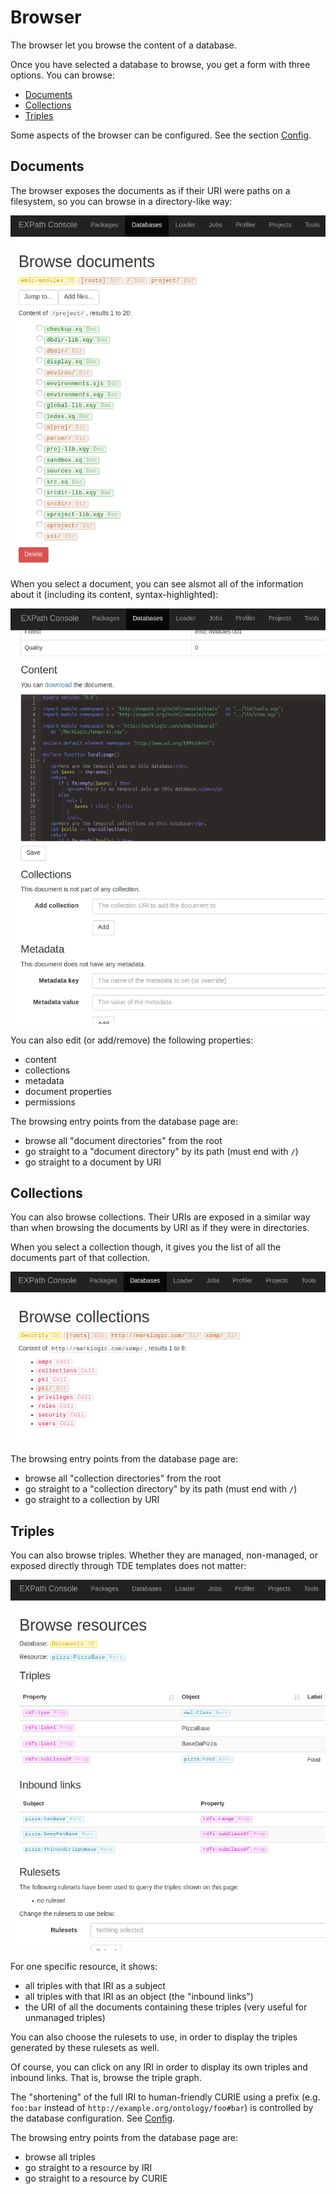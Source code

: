 # Browser

The browser let you browse the content of a database.

Once you have selected a database to browse, you get a form with three options.
You can browse:

- [Documents](#documents)
- [Collections](#collections)
- [Triples](#triples)

Some aspects of the browser can be configured.  See the section [Config](config).

## Documents

The browser exposes the documents as if their URI were paths on a filesystem,
so you can browse in a directory-like way:

![The document browser](../images/browser-docs.png)

When you select a document, you can see alsmot all of the information about it
(including its content, syntax-highlighted):

![The document editor](../images/browser-doc-editor.png)

You can also edit (or add/remove) the following properties:

- content
- collections
- metadata
- document properties
- permissions

The browsing entry points from the database page are:

- browse all "document directories" from the root
- go straight to a "document directory" by its path (must end with `/`)
- go straight to a document by URI

## Collections

You can also browse collections.  Their URIs are exposed in a similar way than
when browsing the documents by URI as if they were in directories.

When you select a collection though, it gives you the list of all the documents
part of that collection.

![The collection browser](../images/browser-colls.png)

The browsing entry points from the database page are:

- browse all "collection directories" from the root
- go straight to a "collection directory" by its path (must end with `/`)
- go straight to a collection by URI

## Triples

You can also browse triples.  Whether they are managed, non-managed, or exposed
directly through TDE templates does not matter:

![The resource/triple browser](../images/browser-triples.png)

For one specific resource, it shows:

- all triples with that IRI as a subject
- all triples with that IRI as an object (the "inbound links")
- the URI of all the documents containing these triples (very useful for
  unmanaged triples)

You can also choose the rulesets to use, in order to display the triples
generated by these rulesets as well.

Of course, you can click on any IRI in order to display its own triples and
inbound links.  That is, browse the triple graph.

The "shortening" of the full IRI to human-friendly CURIE using a prefix
(e.g. `foo:bar` instead of `http://example.org/ontology/foo#bar`) is controlled
by the database configuration.  See [Config](config).

The browsing entry points from the database page are:

- browse all triples
- go straight to a resource by IRI
- go straight to a resource by CURIE
